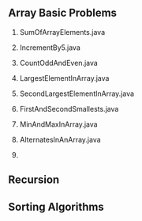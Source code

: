 ## Array Basic Problems
1. SumOfArrayElements.java
2. IncrementBy5.java
3. CountOddAndEven.java
4. LargestElementInArray.java
5. SecondLargestElementInArray.java
6. FirstAndSecondSmallests.java

7. MinAndMaxInArray.java
8. AlternatesInAnArray.java
9. 

## Recursion


## Sorting Algorithms
